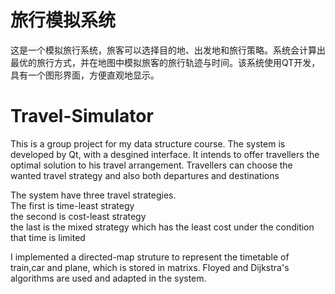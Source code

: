 # 旅行模拟系统
这是一个模拟旅行系统，旅客可以选择目的地、出发地和旅行策略。系统会计算出最优的旅行方式，并在地图中模拟旅客的旅行轨迹与时间。该系统使用QT开发，具有一个图形界面，方便直观地显示。

# Travel-Simulator 
This is a group project for my data structure course. The system is developed by Qt, with a desgined interface. It intends to offer travellers the optimal solution to his travel arrangement. Travellers can choose the wanted travel strategy and also both departures and destinations<br/>

The system have three travel strategies. <br/>
The first is time-least strategy<br/>
the second is cost-least strategy<br/>
the last is the mixed strategy which has the least cost under the condition that time is limited<br/>

I implemented a directed-map struture to represent the timetable of train,car and plane, which is stored in matrixs. Floyed and Dijkstra's algorithms are used and adapted in the system.
